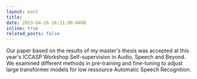 ```yaml
---
layout: post
title: 
date: 2023-04-16 16:11:00-0400
inline: true
related_posts: false
---
```


Our paper based on the results of my master's thesis was accepted at this year's ICCASP Workshop Self-supervision in Audio, Speech and Beyond. We examined different methods in pre-training and fine-tuning to adjust large transformer models for low ressource Automatic Speech Recognition.

